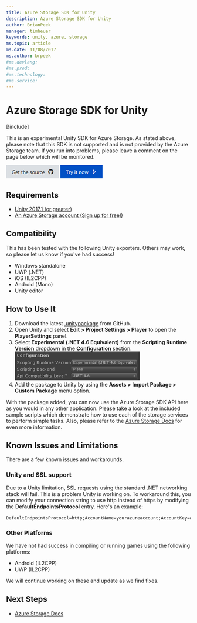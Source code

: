 ```yaml
---
title: Azure Storage SDK for Unity
description: Azure Storage SDK for Unity
author: BrianPeek
manager: timheuer
keywords: unity, azure, storage
ms.topic: article
ms.date: 11/08/2017
ms.author: brpeek
#ms.devlang: 
#ms.prod:
#ms.technology:
#ms.service:
---
```


# Azure Storage SDK for Unity

[!include[](../../includes/header.md)]

This is an experimental Unity SDK for Azure Storage.  As stated above, please note that this SDK is not supported and is not provided by the Azure Storage team.  If you run into problems, please leave a comment on the page below which will be monitored.

[![Get the source](../../media/buttons/source2.png)](https://github.com/BrianPeek/azure-storage-net)
[![Try it now](../../media/buttons/try2.png)](https://github.com/BrianPeek/azure-storage-net/releases)

## Requirements
* [Unity 2017.1 (or greater)](https://unity3d.com/)
* [An Azure Storage account (Sign up for free!)](https://azure.microsoft.com/en-us/free/)

## Compatibility
This has been tested with the following Unity exporters.  Others may work, so please let us know if you've had success!
* Windows standalone
* UWP (.NET)
* iOS (IL2CPP)
* Android (Mono)
* Unity editor

## How to Use It
1. Download the latest [.unitypackage](https://github.com/BrianPeek/azure-storage-net/releases) from GitHub.
1. Open Unity and select **Edit > Project Settings > Player** to open the **PlayerSettings** panel.
1. Select **Experimental (.NET 4.6 Equivalent)** from the **Scripting Runtime Version** dropdown in the **Configuration** section.
   ![player config](../media/unity-player-config.png)
1. Add the package to Unity by using the **Assets > Import Package > Custom Package** menu option.

With the package added, you can now use the Azure Storage SDK API here as you would in any other application.  Please take a look at the included sample scripts which demonstrate how to use each of the storage services to perform simple tasks. Also, please refer to the [Azure Storage Docs](https://docs.microsoft.com/azure/storage/) for even more information.

## Known Issues and Limitations
There are a few known issues and workarounds.

### Unity and SSL support
Due to a Unity limitation, SSL requests using the standard .NET networking stack will fail.  This is a problem Unity is working on.  To workaround this, you can modify your connection string to use http instead of https by modifying the **DefaultEndpointsProtocol** entry.  Here's an example:

```
DefaultEndpointsProtocol=http;AccountName=yourazureaccount;AccountKey=abcdef12345;EndpointSuffix=core.windows.net
```

### Other Platforms
We have not had success in compiling or running games using the following platforms:
* Android (IL2CPP)
* UWP (IL2CPP)

We will continue working on these and update as we find fixes.

## Next Steps
* [Azure Storage Docs](https://docs.microsoft.com/azure/storage/)
